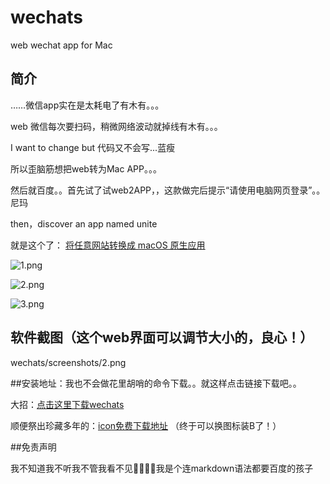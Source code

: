 # wechats
web wechat app for Mac 

## 简介
 ……微信app实在是太耗电了有木有。。。

web 微信每次要扫码，稍微网络波动就掉线有木有。。。

I want to change but 代码又不会写...蓝瘦

所以歪脑筋想把web转为Mac APP。。。

然后就百度。。首先试了试web2APP，，这款做完后提示“请使用电脑网页登录”。。尼玛

then，discover an app named unite 

就是这个了： [将任意网站转换成 macOS 原生应用](http://www.sohu.com/a/210319321_464078#comment_area "With a Title")

![1.png](https://cuifeiran.github.io/wechats/screenshots/1.png)

![2.png](https://github.com/cuifeiran/wechats/screenshots/2.png)

![3.png](https://github.com/cuifeiran/wechats/screenshots/3.png)

## 软件截图（这个web界面可以调节大小的，良心！）
wechats/screenshots/2.png

[](https://github.com/cuifeiran/wechats/screenshots/21.png)

[](https://github.com/cuifeiran/wechats/screenshots/22.png)

[](https://github.com/cuifeiran/wechats/screenshots/23.png)

[](https://github.com/cuifeiran/wechats/screenshots/24.png)

##安装地址：我也不会做花里胡哨的命令下载。。就这样点击链接下载吧。。

大招：[点击这里下载wechats](https://github.com/cuifeiran/wechats/wechats_app.dmg)

顺便祭出珍藏多年的：[icon免费下载地址](https://www.easyicon.net/) （终于可以换图标装B了！）

##免责声明

我不知道我不听我不管我看不见🙊🙉🐒🙈我是个连markdown语法都要百度的孩子



